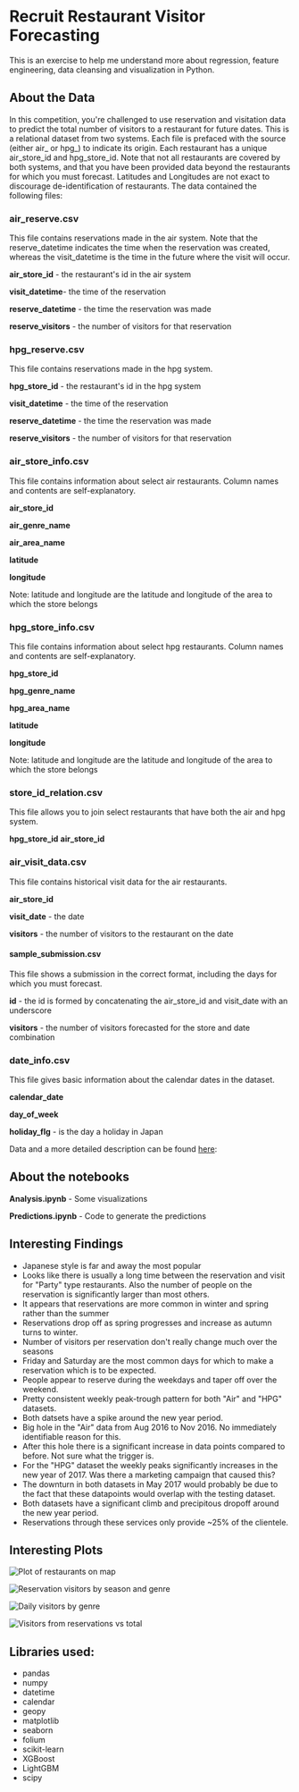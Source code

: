 # Recruit Restaurant Visitor Forecasting

This is an exercise to help me understand more about regression, feature engineering, data cleansing and visualization in Python.

## About the Data

In this competition, you're challenged to use reservation and visitation data to predict the total number of visitors to a restaurant for future dates. This is a relational dataset from two systems. Each file is prefaced with the source (either air_ or hpg_) to indicate its origin. Each restaurant has a unique air_store_id and hpg_store_id. Note that not all restaurants are covered by both systems, and that you have been provided data beyond the restaurants for which you must forecast. Latitudes and Longitudes are not exact to discourage de-identification of restaurants. The data contained the following files:

### air_reserve.csv

This file contains reservations made in the air system. Note that the reserve_datetime indicates the time when the reservation was created, whereas the visit_datetime is the time in the future where the visit will occur.

**air_store_id** - the restaurant's id in the air system

**visit_datetime**- the time of the reservation

**reserve_datetime** - the time the reservation was made

**reserve_visitors** - the number of visitors for that reservation

### hpg_reserve.csv

This file contains reservations made in the hpg system.

**hpg_store_id** - the restaurant's id in the hpg system

**visit_datetime** - the time of the reservation

**reserve_datetime** - the time the reservation was made

**reserve_visitors** - the number of visitors for that reservation

### air_store_info.csv

This file contains information about select air restaurants. Column names and contents are self-explanatory.

**air_store_id**

**air_genre_name**

**air_area_name**

**latitude**

**longitude**

Note: latitude and longitude are the latitude and longitude of the area to which the store belongs

### hpg_store_info.csv

This file contains information about select hpg restaurants. Column names and contents are self-explanatory.

**hpg_store_id**

**hpg_genre_name**

**hpg_area_name**

**latitude**

**longitude**

Note: latitude and longitude are the latitude and longitude of the area to which the store belongs

### store_id_relation.csv

This file allows you to join select restaurants that have both the air and hpg system.

**hpg_store_id**
**air_store_id**

### air_visit_data.csv

This file contains historical visit data for the air restaurants.

**air_store_id**

**visit_date** - the date

**visitors** - the number of visitors to the restaurant on the date

#### sample_submission.csv

This file shows a submission in the correct format, including the days for which you must forecast.

**id** - the id is formed by concatenating the air_store_id and visit_date with an underscore

**visitors** - the number of visitors forecasted for the store and date combination

### date_info.csv

This file gives basic information about the calendar dates in the dataset.

**calendar_date**

**day_of_week**

**holiday_flg** - is the day a holiday in Japan

Data and a more detailed description can be found [here](https://www.kaggle.com/c/recruit-restaurant-visitor-forecasting/data):

## About the notebooks

**Analysis.ipynb** - Some visualizations

**Predictions.ipynb** - Code to generate the predictions

## Interesting Findings

- Japanese style is far and away the most popular
- Looks like there is usually a long time between the reservation and visit for "Party" type restaurants. Also the number of people on the reservation is significantly larger than most others.
- It appears that reservations are more common in winter and spring rather than the summer
- Reservations drop off as spring progresses and increase as autumn turns to winter.
- Number of visitors per reservation don't really change much over the seasons
- Friday and Saturday are the most common days for which to make a reservation which is to be expected.
- People appear to reserve during the weekdays and taper off over the weekend.
- Pretty consistent weekly peak-trough pattern for both "Air" and "HPG" datasets.
- Both datsets have a spike around the new year period.
- Big hole in the "Air" data from Aug 2016 to Nov 2016. No immediately identifiable reason for this.
- After this hole there is a significant increase in data points compared to before. Not sure what the trigger is.
- For the "HPG" dataset the weekly peaks significantly increases in the new year of 2017. Was there a marketing campaign that caused this?
- The downturn in both datasets in May 2017 would probably be due to the fact that these datapoints would overlap with the testing dataset.
- Both datasets have a significant climb and precipitous dropoff around the new year period.
- Reservations through these services only provide ~25% of the clientele.

## Interesting Plots
![Plot of restaurants on map](images/rest_plot.png)

![Reservation visitors by season and genre](images/res_vis_sea_gen.png)

![Daily visitors by genre](images/day_vis_gen.png)

![Visitors from reservations vs total](images/vis_res_tot.png)

## Libraries used:

- pandas
- numpy
- datetime
- calendar
- geopy
- matplotlib
- seaborn
- folium
- scikit-learn
- XGBoost
- LightGBM
- scipy
